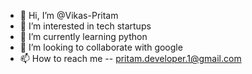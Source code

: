 - 👋 Hi, I’m @Vikas-Pritam
- 👀 I’m interested in tech startups
- 🌱 I’m currently learning python
- 💞️ I’m looking to collaborate with google
- 📫 How to reach me -- pritam.developer.1@gmail.com

<!---
Vikas-Pritam/Vikas-Pritam is a ✨ special ✨ repository because its `README.md` (this file) appears on your GitHub profile.
You can click the Preview link to take a look at your changes.
--->
